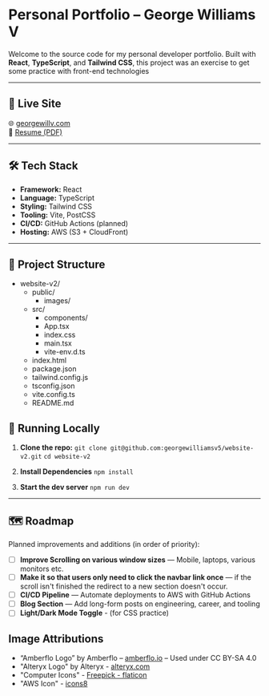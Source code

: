 # Personal Portfolio – George Williams V

Welcome to the source code for my personal developer portfolio. Built with **React**, **TypeScript**, and **Tailwind CSS**, this project was an exercise to get some practice with front-end technologies

---

## 🚀 Live Site

🌐 [georgewillv.com](https://georgewillv.com)  
📂 [Resume (PDF)](public/resume.pdf)

---

## 🛠️ Tech Stack

- **Framework:** React
- **Language:** TypeScript
- **Styling:** Tailwind CSS
- **Tooling:** Vite, PostCSS
- **CI/CD:** GitHub Actions (planned)
- **Hosting:** AWS (S3 + CloudFront)

---

## 📁 Project Structure

- website-v2/
  - public/
    - images/
  - src/
    - components/
    - App.tsx
    - index.css
    - main.tsx
    - vite-env.d.ts
  - index.html
  - package.json
  - tailwind.config.js
  - tsconfig.json
  - vite.config.ts
  - README.md

## 🧪 Running Locally

1. **Clone the repo:**
   `git clone git@github.com:georgewilliamsv5/website-v2.git`
   `cd website-v2`

2. **Install Dependencies**
   `npm install`

3. **Start the dev server**
   `npm run dev`

---

## 🗺️ Roadmap

Planned improvements and additions (in order of priority):

- [ ] **Improve Scrolling on various window sizes** — Mobile, laptops, various monitors etc.
- [ ] **Make it so that users only need to click the navbar link once** — if the scroll isn't finished the redirect to a new section doesn't occur.
- [ ] **CI/CD Pipeline** — Automate deployments to AWS with GitHub Actions
- [ ] **Blog Section** — Add long-form posts on engineering, career, and tooling
- [ ] **Light/Dark Mode Toggle** - (for CSS practice)

## Image Attributions

- “Amberflo Logo” by Amberflo – [amberflo.io](https://amberflo.io) – Used under CC BY-SA 4.0
- "Alteryx Logo" by Alteryx - [alteryx.com](https://www.alteryx.com/)
- "Computer Icons" - [Freepick - flaticon](https://www.flaticon.com/free-icons/computer)
- "AWS Icon" - [icons8](https://icons8.com/icon/33039/amazon-web-services)
